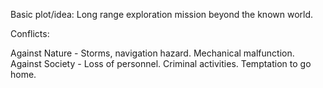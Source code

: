 

Basic plot/idea: Long range exploration mission beyond the known world.

Conflicts:

Against Nature - Storms, navigation hazard. Mechanical malfunction.
Against Society - Loss of personnel. Criminal activities. Temptation to go home.

